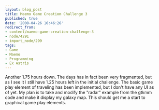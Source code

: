 ```yaml
---
layout: blog_post
title: Maemo Game Creation Challenge 3
published: true
date: '2008-04-26 16:46:26'
redirect_from:
- content/maemo-game-creation-challenge-3
- node/4291
- import_node/299
tags:
- Game
- Maemo
- Programming
- Ex Astris
---
```


Another 1.75 hours down. The days has in fact been very fragmented, but as I see it I still have 1.25 hours left in the initial challenge. The basic game play element of traveling has been implemented, but I don't have any UI as of yet. My plan is to take and modify the "radar" example from the gtkmm code and make it display my galaxy map. This should get me a start to graphical game play elements.
